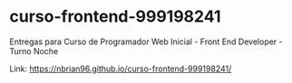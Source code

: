 # curso-frontend-999198241
Entregas para Curso de Programador Web Inicial - Front End Developer - Turno Noche

Link: https://nbrian96.github.io/curso-frontend-999198241/

